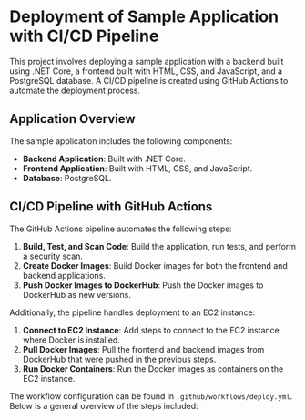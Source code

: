 # Deployment of Sample Application with CI/CD Pipeline

This project involves deploying a sample application with a backend built using .NET Core, a frontend built with HTML, CSS, and JavaScript, and a PostgreSQL database. A CI/CD pipeline is created using GitHub Actions to automate the deployment process.

## Application Overview

The sample application includes the following components:

- **Backend Application**: Built with .NET Core.
- **Frontend Application**: Built with HTML, CSS, and JavaScript.
- **Database**: PostgreSQL.

## CI/CD Pipeline with GitHub Actions

The GitHub Actions pipeline automates the following steps:

1. **Build, Test, and Scan Code**: Build the application, run tests, and perform a security scan.
2. **Create Docker Images**: Build Docker images for both the frontend and backend applications.
3. **Push Docker Images to DockerHub**: Push the Docker images to DockerHub as new versions.

Additionally, the pipeline handles deployment to an EC2 instance:

1. **Connect to EC2 Instance**: Add steps to connect to the EC2 instance where Docker is installed.
2. **Pull Docker Images**: Pull the frontend and backend images from DockerHub that were pushed in the previous steps.
3. **Run Docker Containers**: Run the Docker images as containers on the EC2 instance.


The workflow configuration can be found in `.github/workflows/deploy.yml`. Below is a general overview of the steps included:



